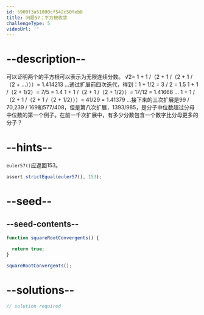 ```yaml
---
id: 5900f3a51000cf542c50feb8
title: 问题57：平方根收敛
challengeType: 5
videoUrl: ''
---
```


# --description--

可以证明两个的平方根可以表示为无限连续分数。 √2= 1 + 1 /（2 + 1 /（2 + 1 /（2 + ...）））= 1.414213 ...通过扩展前四次迭代，得到：1 + 1/2 = 3 / 2 = 1.5 1 + 1 /（2 + 1/2）= 7/5 = 1.4 1 + 1 /（2 + 1 /（2 + 1/2））= 17/12 = 1.41666 ... 1 + 1 /（2 + 1 /（2 + 1 /（2 + 1/2）））= 41/29 = 1.41379 ...接下来的三次扩展是99 / 70,239 / 169和577/408，但是第八次扩展，1393/985，是分子中位数超过分母中位数的第一个例子。在前一千次扩展中，有多少分数包含一个数字比分母更多的分子？

# --hints--

`euler57()`应返回153。

```js
assert.strictEqual(euler57(), 153);
```

# --seed--

## --seed-contents--

```js
function squareRootConvergents() {

  return true;
}

squareRootConvergents();
```

# --solutions--

```js
// solution required
```
